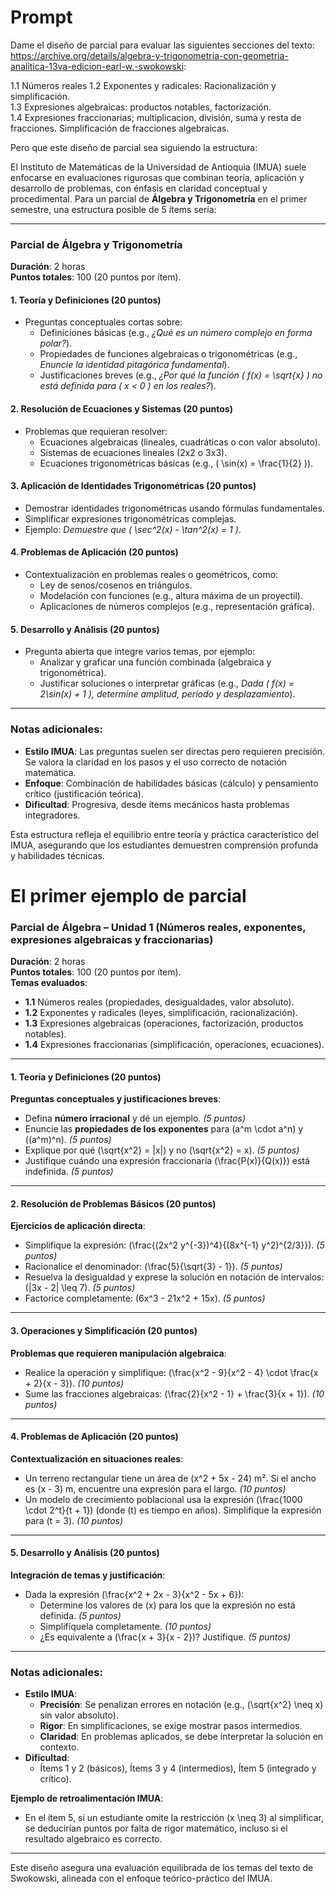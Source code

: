 # Prompt  

Dame el diseño de parcial para evaluar las siguientes secciones del texto: https://archive.org/details/algebra-y-trigonometria-con-geometria-analitica-13va-edicion-earl-w.-swokowski:   

1.1 Números reales 
1.2 Exponentes y radicales: Racionalización y simplificación.  
1.3 Expresiones algebraicas: productos notables, factorización.   
1.4 Expresiones fraccionarias; multiplicacion, división, suma y resta de fracciones. Simplificación de fracciones algebraicas.  

Pero que este diseño de parcial sea siguiendo la estructura:   

El Instituto de Matemáticas de la Universidad de Antioquia (IMUA) suele enfocarse en evaluaciones rigurosas que combinan teoría, aplicación y desarrollo de problemas, con énfasis en claridad conceptual y procedimental. Para un parcial de **Álgebra y Trigonometría** en el primer semestre, una estructura posible de 5 ítems sería:

---

### **Parcial de Álgebra y Trigonometría**  
**Duración**: 2 horas  
**Puntos totales**: 100 (20 puntos por ítem).  

#### **1. Teoría y Definiciones (20 puntos)**  
- Preguntas conceptuales cortas sobre:  
  - Definiciones básicas (e.g., *¿Qué es un número complejo en forma polar?*).  
  - Propiedades de funciones algebraicas o trigonométricas (e.g., *Enuncie la identidad pitagórica fundamental*).  
  - Justificaciones breves (e.g., *¿Por qué la función \( f(x) = \sqrt{x} \) no está definida para \( x < 0 \) en los reales?*).  

#### **2. Resolución de Ecuaciones y Sistemas (20 puntos)**  
- Problemas que requieran resolver:  
  - Ecuaciones algebraicas (lineales, cuadráticas o con valor absoluto).  
  - Sistemas de ecuaciones lineales (2x2 o 3x3).  
  - Ecuaciones trigonométricas básicas (e.g., \( \sin(x) = \frac{1}{2} \)).  

#### **3. Aplicación de Identidades Trigonométricas (20 puntos)**  
- Demostrar identidades trigonométricas usando fórmulas fundamentales.  
- Simplificar expresiones trigonométricas complejas.  
- Ejemplo: *Demuestre que \( \sec^2(x) - \tan^2(x) = 1 \)*.  

#### **4. Problemas de Aplicación (20 puntos)**  
- Contextualización en problemas reales o geométricos, como:  
  - Ley de senos/cosenos en triángulos.  
  - Modelación con funciones (e.g., altura máxima de un proyectil).  
  - Aplicaciones de números complejos (e.g., representación gráfica).  

#### **5. Desarrollo y Análisis (20 puntos)**  
- Pregunta abierta que integre varios temas, por ejemplo:  
  - Analizar y graficar una función combinada (algebraica y trigonométrica).  
  - Justificar soluciones o interpretar gráficas (e.g., *Dada \( f(x) = 2\sin(x) + 1 \), determine amplitud, período y desplazamiento*).  

---

### **Notas adicionales**:  
- **Estilo IMUA**: Las preguntas suelen ser directas pero requieren precisión. Se valora la claridad en los pasos y el uso correcto de notación matemática.  
- **Enfoque**: Combinación de habilidades básicas (cálculo) y pensamiento crítico (justificación teórica).  
- **Dificultad**: Progresiva, desde ítems mecánicos hasta problemas integradores.  

Esta estructura refleja el equilibrio entre teoría y práctica característico del IMUA, asegurando que los estudiantes demuestren comprensión profunda y habilidades técnicas.  



# El primer ejemplo de parcial  

### **Parcial de Álgebra – Unidad 1 (Números reales, exponentes, expresiones algebraicas y fraccionarias)**  
**Duración**: 2 horas  
**Puntos totales**: 100 (20 puntos por ítem).  
**Temas evaluados**:  
- **1.1** Números reales (propiedades, desigualdades, valor absoluto).  
- **1.2** Exponentes y radicales (leyes, simplificación, racionalización).  
- **1.3** Expresiones algebraicas (operaciones, factorización, productos notables).  
- **1.4** Expresiones fraccionarias (simplificación, operaciones, ecuaciones).  

---

#### **1. Teoría y Definiciones (20 puntos)**  
**Preguntas conceptuales y justificaciones breves**:  
- Defina **número irracional** y dé un ejemplo. *(5 puntos)*  
- Enuncie las **propiedades de los exponentes** para \(a^m \cdot a^n\) y \((a^m)^n\). *(5 puntos)*  
- Explique por qué \(\sqrt{x^2} = |x|\) y no \(\sqrt{x^2} = x\). *(5 puntos)*  
- Justifique cuándo una expresión fraccionaria \(\frac{P(x)}{Q(x)}\) está indefinida. *(5 puntos)*  

---

#### **2. Resolución de Problemas Básicos (20 puntos)**  
**Ejercicios de aplicación directa**:  
- Simplifique la expresión: \(\frac{(2x^2 y^{-3})^4}{(8x^{-1} y^2)^{2/3}}\). *(5 puntos)*  
- Racionalice el denominador: \(\frac{5}{\sqrt{3} - 1}\). *(5 puntos)*  
- Resuelva la desigualdad y exprese la solución en notación de intervalos: \(|3x - 2| \leq 7\). *(5 puntos)*  
- Factorice completamente: \(6x^3 - 21x^2 + 15x\). *(5 puntos)*  

---

#### **3. Operaciones y Simplificación (20 puntos)**  
**Problemas que requieren manipulación algebraica**:  
- Realice la operación y simplifique: \(\frac{x^2 - 9}{x^2 - 4} \cdot \frac{x + 2}{x - 3}\). *(10 puntos)*  
- Sume las fracciones algebraicas: \(\frac{2}{x^2 - 1} + \frac{3}{x + 1}\). *(10 puntos)*  

---

#### **4. Problemas de Aplicación (20 puntos)**  
**Contextualización en situaciones reales**:  
- Un terreno rectangular tiene un área de \(x^2 + 5x - 24\) m². Si el ancho es \(x - 3\) m, encuentre una expresión para el largo. *(10 puntos)*  
- Un modelo de crecimiento poblacional usa la expresión \(\frac{1000 \cdot 2^t}{t + 1}\) (donde \(t\) es tiempo en años). Simplifique la expresión para \(t = 3\). *(10 puntos)*  

---

#### **5. Desarrollo y Análisis (20 puntos)**  
**Integración de temas y justificación**:  
- Dada la expresión \(\frac{x^2 + 2x - 3}{x^2 - 5x + 6}\):  
  - Determine los valores de \(x\) para los que la expresión no está definida. *(5 puntos)*  
  - Simplifíquela completamente. *(10 puntos)*  
  - ¿Es equivalente a \(\frac{x + 3}{x - 2}\)? Justifique. *(5 puntos)*  

---

### **Notas adicionales**:  
- **Estilo IMUA**:  
  - **Precisión**: Se penalizan errores en notación (e.g., \(\sqrt{x^2} \neq x\) sin valor absoluto).  
  - **Rigor**: En simplificaciones, se exige mostrar pasos intermedios.  
  - **Claridad**: En problemas aplicados, se debe interpretar la solución en contexto.  
- **Dificultad**:  
  - Ítems 1 y 2 (básicos), Ítems 3 y 4 (intermedios), Ítem 5 (integrado y crítico).  

**Ejemplo de retroalimentación IMUA**:  
- En el ítem 5, si un estudiante omite la restricción \(x \neq 3\) al simplificar, se deducirían puntos por falta de rigor matemático, incluso si el resultado algebraico es correcto.  

--- 

Este diseño asegura una evaluación equilibrada de los temas del texto de Swokowski, alineada con el enfoque teórico-práctico del IMUA.